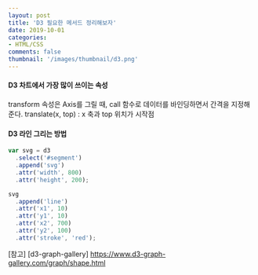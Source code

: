 ```yaml
---
layout: post
title: 'D3 필요한 메서드 정리해보자'
date: 2019-10-01
categories:
- HTML/CSS
comments: false
thumbnail: '/images/thumbnail/d3.png'
---
```


#### D3 차트에서 가장 많이 쓰이는 속성

transform 속성은 Axis를 그릴 때, call 함수로 데이터를 바인딩하면서 간격을 지정해준다.
translate(x, top) : x 축과 top 위치가 시작점

#### D3 라인 그리는 방법

```js
var svg = d3
  .select('#segment')
  .append('svg')
  .attr('width', 800)
  .attr('height', 200);

svg
  .append('line')
  .attr('x1', 10)
  .attr('y1', 10)
  .attr('x2', 700)
  .attr('y2', 100)
  .attr('stroke', 'red');
```

[참고] [d3-graph-gallery] https://www.d3-graph-gallery.com/graph/shape.html
